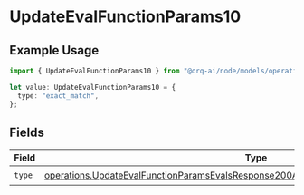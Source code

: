 # UpdateEvalFunctionParams10

## Example Usage

```typescript
import { UpdateEvalFunctionParams10 } from "@orq-ai/node/models/operations";

let value: UpdateEvalFunctionParams10 = {
  type: "exact_match",
};
```

## Fields

| Field                                                                                                                                                                                          | Type                                                                                                                                                                                           | Required                                                                                                                                                                                       | Description                                                                                                                                                                                    |
| ---------------------------------------------------------------------------------------------------------------------------------------------------------------------------------------------- | ---------------------------------------------------------------------------------------------------------------------------------------------------------------------------------------------- | ---------------------------------------------------------------------------------------------------------------------------------------------------------------------------------------------- | ---------------------------------------------------------------------------------------------------------------------------------------------------------------------------------------------- |
| `type`                                                                                                                                                                                         | [operations.UpdateEvalFunctionParamsEvalsResponse200ApplicationJSONResponseBody510Type](../../models/operations/updateevalfunctionparamsevalsresponse200applicationjsonresponsebody510type.md) | :heavy_check_mark:                                                                                                                                                                             | N/A                                                                                                                                                                                            |